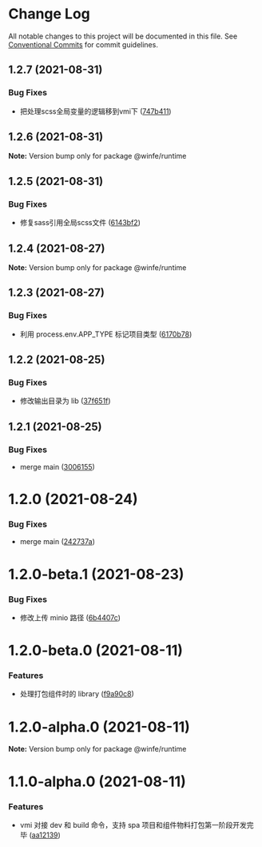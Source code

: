 # Change Log

All notable changes to this project will be documented in this file.
See [Conventional Commits](https://conventionalcommits.org) for commit guidelines.

## 1.2.7 (2021-08-31)


### Bug Fixes

* 把处理scss全局变量的逻辑移到vmi下 ([747b411](https://github.com/cool-fe/vmi/commit/747b4116b98ad463e7b5ffebb368fdb617d94aa6))





## 1.2.6 (2021-08-31)

**Note:** Version bump only for package @winfe/runtime





## 1.2.5 (2021-08-31)


### Bug Fixes

* 修复sass引用全局scss文件 ([6143bf2](https://github.com/cool-fe/vmi/commit/6143bf243aae9915fb9bfd8a4da1641f563f76d5))





## 1.2.4 (2021-08-27)

**Note:** Version bump only for package @winfe/runtime





## 1.2.3 (2021-08-27)

### Bug Fixes

- 利用 process.env.APP_TYPE 标记项目类型 ([6170b78](https://github.com/cool-fe/vmi/commit/6170b78614c618cf999e3eb7ea7509c092c345ff))

## 1.2.2 (2021-08-25)

### Bug Fixes

- 修改输出目录为 lib ([37f651f](https://github.com/cool-fe/vmi/commit/37f651fee84694706ff71700fede00c3166a4d34))

## 1.2.1 (2021-08-25)

### Bug Fixes

- merge main ([3006155](https://github.com/cool-fe/vmi/commit/3006155e801cc2f40593956ddbcc8e6a2e291752))

# 1.2.0 (2021-08-24)

### Bug Fixes

- merge main ([242737a](https://github.com/cool-fe/vmi/commit/242737a1d04fb1a5bd409ef31f605de80130bb9c))

# 1.2.0-beta.1 (2021-08-23)

### Bug Fixes

- 修改上传 minio 路径 ([6b4407c](https://github.com/cool-fe/vmi/commit/6b4407c264dee7fe0d2838184c1c4b3ff8da9356))

# 1.2.0-beta.0 (2021-08-11)

### Features

- 处理打包组件时的 library ([f9a90c8](https://github.com/cool-fe/vmi/commit/f9a90c8651f24b9ac36afda24404b07d31273f8f))

# 1.2.0-alpha.0 (2021-08-11)

**Note:** Version bump only for package @winfe/runtime

# 1.1.0-alpha.0 (2021-08-11)

### Features

- vmi 对接 dev 和 build 命令，支持 spa 项目和组件物料打包第一阶段开发完毕 ([aa12139](https://github.com/cool-fe/vmi/commit/aa12139a28d7bdc1aa5eaecedeaa248e589a1fab))
